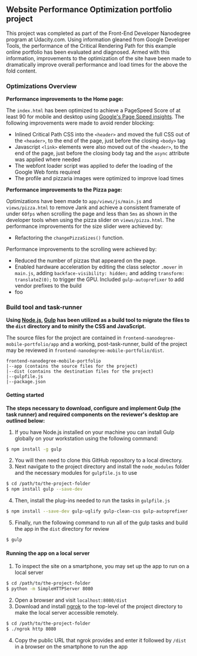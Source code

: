 ## Website Performance Optimization portfolio project

This project was completed as part of the Front-End Developer Nanodegree program at Udacity.com. Using information gleaned from Google Developer Tools, the performance of the Critical Rendering Path for this example online portfolio has been evaluated and diagnosed. Armed with this information, improvements to the optimization of the site have been made to dramatically improve overall performance and load times for the above the fold content.

### Optimizations Overview

**Performance improvements to the Home page:**

The `index.html` has been optimized to achieve a PageSpeed Score of at least 90 for mobile and desktop using [Google's Page Speed insights](https://developers.google.com/speed/pagespeed/insights/). The following improvements were made to avoid render blocking:

* Inlined Critical Path CSS into the `<header>` and moved the full CSS out of the `<header>`, to the end of the page, just before the closing `<body>` tag
* Javascript `<link>` elements were also moved out of the `<header>`, to the end of the page, just before the closing body tag and the `async` attribute was applied where needed
* The webfont loader script was applied to defer the loading of the Google Web fonts required
* The profile and pizzaria images were optimized to improve load times

**Performance improvements to the Pizza page:**

Optimizations have been made to `app/views/js/main.js` and `views/pizza.html` to remove Jank and achieve a consistent framerate of under `60fps` when scrolling the page and less than `5ms` as shown in the developer tools when using the pizza slider on `views/pizza.html`. The performance improvements for the size slider were achieved by:

* Refactoring the `changePizzaSizes()` function.

Performance improvements to the scrolling were achieved by:
* Reduced the number of pizzas that appeared on the page.
* Enabled hardware acceleration by editing the class selector `.mover` in `main.js`, adding `backface-visibility: hidden;` and adding `transform: translateZ(0);` to trigger the GPU. Included `gulp-autoprefixer` to add vendor prefixes to the build
* foo


### Build tool and task-runner

**Using [Node.js](https://nodejs.org/), [Gulp](https://www.npmjs.com/package/gulp) has been utilized as a build tool to migrate the files to the `dist` directory and to minify the CSS and JavaScript.**

The source files for the project are contained in `frontend-nanodegree-mobile-portfolio/app` and a working, post-task-runner, build of the project may be reviewed in `frontend-nanodegree-mobile-portfolio/dist`.

```
frontend-nanodegree-mobile-portfolio
|--app (contains the source files for the project)
|--dist (contains the destination files for the project)
|--gulpfile.js
|--package.json
```


#### Getting started

**The steps necessary to download, configure and implement Gulp (the task runner) and required components on the reviewer's desktop are outlined below:**

1. If you have Node.js installed on your machine you can install Gulp globally on your workstation using the following command:

```bash
$ npm install -g gulp
```

2. You will then need to clone this GitHub repository to a local directory.
3. Next navigate to the project directory and install the `node_modules` folder and the necessary modules for `gulpfile.js` to use

```bash
$ cd /path/to/the-project-folder
$ npm install gulp --save-dev
```

4. Then, install the plug-ins needed to run the tasks in `gulpfile.js`

```bash
$ npm install --save-dev gulp-uglify gulp-clean-css gulp-autoprefixer
```

5. Finally, run the following command to run all of the gulp tasks and build the app in the `dist` directory for review

```bash
$ gulp
```

#### Running the app on a local server

1. To inspect the site on a smartphone, you may set up the app to run on a local server

```bash
$ cd /path/to/the-project-folder
$ python -m SimpleHTTPServer 8080
```

2. Open a browser and visit `localhost:8080/dist`
3. Download and install [ngrok](https://ngrok.com/) to the top-level of the project directory to make the local server accessible remotely.

``` bash
$ cd /path/to/the-project-folder
$ ./ngrok http 8080
```

4. Copy the public URL that ngrok provides and enter it followed by `/dist` in a browser on the smartphone to run the app  
